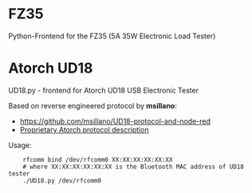 # FZ35
Python-Frontend for the FZ35 (5A 35W Electronic Load Tester)

# Atorch UD18
UD18.py - frontend for Atorch UD18 USB Electronic Tester

Based on reverse engineered protocol by **msillano**:
- https://github.com/msillano/UD18-protocol-and-node-red
- [Proprietary Atorch protocol description](https://github.com/msillano/UD18-protocol-and-node-red/blob/master/UD18_protocol.txt)

Usage:
```
    rfcomm bind /dev/rfcomm0 XX:XX:XX:XX:XX:XX
    # where XX:XX:XX:XX:XX:XX is the Bluetooth MAC address of UD18 tester
    ./UD18.py /dev/rfcomm0
```
